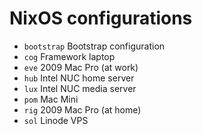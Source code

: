 # NixOS configurations

- `bootstrap` Bootstrap configuration 
- `cog` Framework laptop 
- `eve` 2009 Mac Pro (at work)  
- `hub` Intel NUC home server  
- `lux` Intel NUC media server  
- `pom` Mac Mini  
- `rig` 2009 Mac Pro (at home) 
- `sol` Linode VPS 
